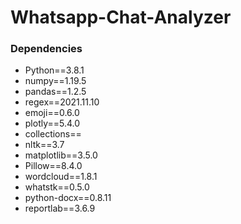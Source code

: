 # Whatsapp-Chat-Analyzer
### Dependencies
* Python==3.8.1
* numpy==1.19.5
* pandas==1.2.5
* regex==2021.11.10
* emoji==0.6.0
* plotly==5.4.0
* collections==
* nltk==3.7
* matplotlib==3.5.0
* Pillow==8.4.0
* wordcloud==1.8.1
* whatstk==0.5.0
* python-docx==0.8.11
* reportlab==3.6.9
